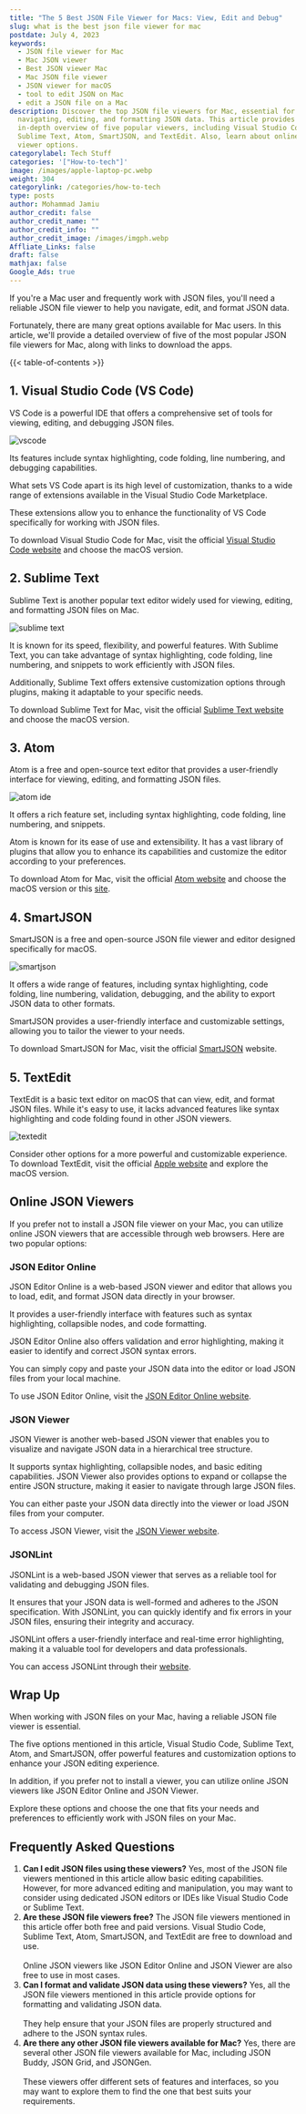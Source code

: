 ```yaml
---
title: "The 5 Best JSON File Viewer for Macs: View, Edit and Debug"
slug: what is the best json file viewer for mac
postdate: July 4, 2023
keywords:
  - JSON file viewer for Mac
  - Mac JSON viewer
  - Best JSON viewer Mac
  - Mac JSON file viewer
  - JSON viewer for macOS
  - tool to edit JSON on Mac
  - edit a JSON file on a Mac
description: Discover the top JSON file viewers for Mac, essential for
  navigating, editing, and formatting JSON data. This article provides an
  in-depth overview of five popular viewers, including Visual Studio Code,
  Sublime Text, Atom, SmartJSON, and TextEdit. Also, learn about online JSON
  viewer options.
categorylabel: Tech Stuff
categories: '["How-to-tech"]'
image: /images/apple-laptop-pc.webp
weight: 304
categorylink: /categories/how-to-tech
type: posts
author: Mohammad Jamiu
author_credit: false
author_credit_name: ""
author_credit_info: ""
author_credit_image: /images/imgph.webp
Affliate_Links: false
draft: false
mathjax: false
Google_Ads: true
---
```


If you're a Mac user and frequently work with JSON files, you'll need a reliable JSON file viewer to help you navigate, edit, and format JSON data.

Fortunately, there are many great options available for Mac users. In this article, we'll provide a detailed overview of five of the most popular JSON file viewers for Mac, along with links to download the apps.

{{< table-of-contents >}}

## **1. Visual Studio Code (VS Code)**

VS Code is a powerful IDE that offers a comprehensive set of tools for viewing, editing, and debugging JSON files.

![vscode](/images/vscode-image-2-.webp "vscode")

Its features include syntax highlighting, code folding, line numbering, and debugging capabilities.

What sets VS Code apart is its high level of customization, thanks to a wide range of extensions available in the Visual Studio Code Marketplace.

These extensions allow you to enhance the functionality of VS Code specifically for working with JSON files.

To download Visual Studio Code for Mac, visit the official [Visual Studio Code website](https://code.visualstudio.com/) and choose the macOS version.

## **2. Sublime Text**

Sublime Text is another popular text editor widely used for viewing, editing, and formatting JSON files on Mac.

![sublime text](/images/sublime-text-image-2-small.webp "sublime text")

It is known for its speed, flexibility, and powerful features. With Sublime Text, you can take advantage of syntax highlighting, code folding, line numbering, and snippets to work efficiently with JSON files.

Additionally, Sublime Text offers extensive customization options through plugins, making it adaptable to your specific needs.

To download Sublime Text for Mac, visit the official [Sublime Text website](https://www.sublimetext.com/) and choose the macOS version.

## **3. Atom**

Atom is a free and open-source text editor that provides a user-friendly interface for viewing, editing, and formatting JSON files.

![atom ide](/images/atom-image.webp "atom ide")

It offers a rich feature set, including syntax highlighting, code folding, line numbering, and snippets.

Atom is known for its ease of use and extensibility. It has a vast library of plugins that allow you to enhance its capabilities and customize the editor according to your preferences.

To download Atom for Mac, visit the official [Atom website](https://atom.io/) and choose the macOS version or this [site](https://atom.en.softonic.com/mac).

## **4. SmartJSON**

SmartJSON is a free and open-source JSON file viewer and editor designed specifically for macOS.

![smartjson](/images/smartjson-image.webp "smartjson")

It offers a wide range of features, including syntax highlighting, code folding, line numbering, validation, debugging, and the ability to export JSON data to other formats.

SmartJSON provides a user-friendly interface and customizable settings, allowing you to tailor the viewer to your needs.

To download SmartJSON for Mac, visit the official [SmartJSON](http://www.smartjsoneditor.com/) website.

## **5. TextEdit**

TextEdit is a basic text editor on macOS that can view, edit, and format JSON files. While it's easy to use, it lacks advanced features like syntax highlighting and code folding found in other JSON viewers.

![textedit](/images/textedit-image.webp "textedit")

Consider other options for a more powerful and customizable experience. To download TextEdit, visit the official [Apple website](https://support.apple.com/en-ng/guide/textedit/welcome/mac) and explore the macOS version.

## **Online JSON Viewers**

If you prefer not to install a JSON file viewer on your Mac, you can utilize online JSON viewers that are accessible through web browsers. Here are two popular options:

### **JSON Editor Online**

JSON Editor Online is a web-based JSON viewer and editor that allows you to load, edit, and format JSON data directly in your browser.

It provides a user-friendly interface with features such as syntax highlighting, collapsible nodes, and code formatting.

JSON Editor Online also offers validation and error highlighting, making it easier to identify and correct JSON syntax errors.

You can simply copy and paste your JSON data into the editor or load JSON files from your local machine.

To use JSON Editor Online, visit the [JSON Editor Online website](https://jsoneditoronline.org/).

### **JSON Viewer**

JSON Viewer is another web-based JSON viewer that enables you to visualize and navigate JSON data in a hierarchical tree structure.

It supports syntax highlighting, collapsible nodes, and basic editing capabilities. JSON Viewer also provides options to expand or collapse the entire JSON structure, making it easier to navigate through large JSON files.

You can either paste your JSON data directly into the viewer or load JSON files from your computer.

To access JSON Viewer, visit the [JSON Viewer website](https://jsonviewer.stack.hu/).

### **JSONLint**

JSONLint is a web-based JSON viewer that serves as a reliable tool for validating and debugging JSON files.

It ensures that your JSON data is well-formed and adheres to the JSON specification. With JSONLint, you can quickly identify and fix errors in your JSON files, ensuring their integrity and accuracy.

JSONLint offers a user-friendly interface and real-time error highlighting, making it a valuable tool for developers and data professionals.

You can access JSONLint through their [website](https://jsonlint.com/).

## **Wrap Up**

When working with JSON files on your Mac, having a reliable JSON file viewer is essential.

The five options mentioned in this article, Visual Studio Code, Sublime Text, Atom, and SmartJSON, offer powerful features and customization options to enhance your JSON editing experience.

In addition, if you prefer not to install a viewer, you can utilize online JSON viewers like JSON Editor Online and JSON Viewer.

Explore these options and choose the one that fits your needs and preferences to efficiently work with JSON files on your Mac.

## **Frequently Asked Questions**

1. **Can I edit JSON files using these viewers?** Yes, most of the JSON file viewers mentioned in this article allow basic editing capabilities. However, for more advanced editing and manipulation, you may want to consider using dedicated JSON editors or IDEs like Visual Studio Code or Sublime Text.
2. **Are these JSON file viewers free?** The JSON file viewers mentioned in this article offer both free and paid versions. Visual Studio Code, Sublime Text, Atom, SmartJSON, and TextEdit are free to download and use. \
   \
   Online JSON viewers like JSON Editor Online and JSON Viewer are also free to use in most cases.
3. **Can I format and validate JSON data using these viewers?** Yes, all the JSON file viewers mentioned in this article provide options for formatting and validating JSON data. \
   \
   They help ensure that your JSON files are properly structured and adhere to the JSON syntax rules.
4. **Are there any other JSON file viewers available for Mac?** Yes, there are several other JSON file viewers available for Mac, including JSON Buddy, JSON Grid, and JSONGen. \
   \
   These viewers offer different sets of features and interfaces, so you may want to explore them to find the one that best suits your requirements.
